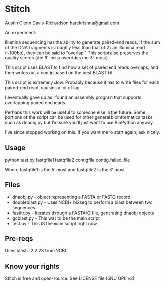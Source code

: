 
# Stitch

Austin Glenn Davis-Richardson
<harekrishna@gmail.com>

An experiment:

Illumina sequencing has the ability to generate paired-end reads.  If the sum of the DNA fragments is roughly less than that of 2x an illumina read (~100bp),  they can be said to "overlap."  This script also preserves the quality scores (the 5'-most overrides the 3'-most)

This script uses BLAST to find how a set of paired end reads overlaps, and then writes out a contig based on the best BLAST hit.

This script is extremely slow.  Probably because it has to write files for each paired-end read, causing a lot of lag.

I eventually gave up as I found an assembly program that supports overlapping paired end reads.

Perhaps this work will be useful to someone else in the future.  Some portions of the script can be used for other general bioinformatics tasks such as dnaobj.py but I'm sure you'll just want to use BioPython anyway.

I've since stopped working on this.  If you want me to start again, ask nicely.

## Usage

python test.py fastqfile1 fastqfile2 contigfile contig_failed_file

Where fastqfile1 is the 5' most and fastqfile2 is the 3' most

## Files

 - dnaobj.py - object representing a FASTA or FASTQ record
 - doubleblast.py - Uses NCBI+ bl2seq to perform a blast between two sequences.
 - fastitr.py - Iterates through a FASTA/Q file, generating dnaobj objects
 - gcblast.py - This was to be the main script
 - test.py - This IS the main script right now.

## Pre-reqs

Uses blast+ 2.2.23 from NCBI

## Know your rights

Stitch is free and open-source.
See LICENSE file (GNU GPL v3)